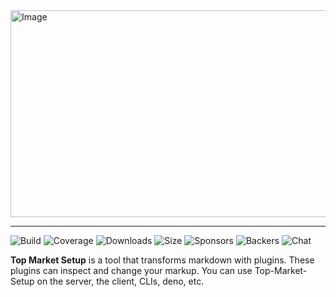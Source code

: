 <img width="892" height="331" alt="Image" src="https://github.com/user-attachments/assets/7f4aa73a-ade4-4697-b754-b5d7128f57f6" />

---
![Build]( https://github.com/remarkjs/remark/workflows/main/badge.svg)
![Coverage]( https://img.shields.io/codecov/c/github/remarkjs/remark.svg)
![Downloads]( https://img.shields.io/npm/dm/remark.svg)
![Size]( https://img.shields.io/bundlejs/size/remark)
![Sponsors]( https://opencollective.com/unified/sponsors/badge.svg)
![Backers]( https://opencollective.com/unified/backers/badge.svg)
![Chat]( https://img.shields.io/badge/chat-discussions-success.svg)

**Top Market Setup** is a tool that transforms markdown with plugins.
These plugins can inspect and change your markup.
You can use Top-Market-Setup on the server, the client, CLIs, deno, etc.
